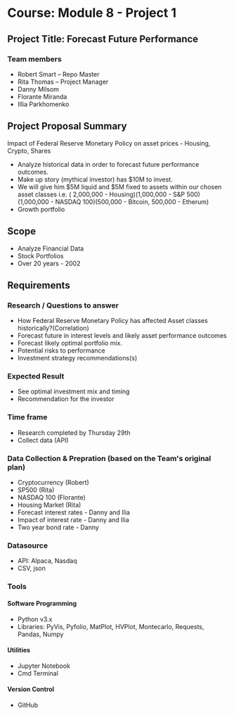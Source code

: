 # Course: Module 8 - Project 1
## Project Title: Forecast Future Performance

### Team members
- Robert Smart – Repo Master
- Rita Thomas – Project Manager
- Danny Milsom
- Florante Miranda
- Illia Parkhomenko

## Project Proposal Summary
Impact of Federal Reserve Monetary Policy on asset prices - Housing, Crypto, Shares

- Analyze historical data in order to forecast future performance outcomes.
- Make up story (mythical investor) has $10M to invest.
- We will give him $5M liquid and $5M fixed to assets within our chosen asset classes i.e. ( 2,000,000 - Housing)(1,000,000 - S&P 500)(1,000,000 - NASDAQ 100)(500,000 - Bitcoin, 500,000 - Etherum) 
- Growth portfolio

## Scope
- Analyze Financial Data
- Stock Portfolios
- Over 20 years - 2002

## Requirements
### Research / Questions to answer
- How Federal Reserve Monetary Policy has affected Asset classes historically?(Correlation)
- Forecast future in interest levels and likely asset performance outcomes
- Forecast likely optimal portfolio mix. 
- Potential risks to performance
- Investment strategy recommendations(s)

### Expected Result
- See optimal investment mix and timing
- Recommendation for the investor 

### Time frame
- Research completed by Thursday 29th
- Collect data (API)

### Data Collection & Prepration (based on the Team's original plan)
- Cryptocurrency (Robert)
- SP500 (Rita)
- NASDAQ 100 (Florante)
- Housing Market (Rita)
- Forecast interest rates - Danny and Ilia
- Impact of interest rate - Danny and Ilia
- Two year bond rate - Danny 

### Datasource
- API: Alpaca, Nasdaq
- CSV, json

### Tools
#### Software Programming
- Python v3.x
- Libraries: PyVis, Pyfolio, MatPlot, HVPlot, Montecarlo, Requests, Pandas, Numpy
#### Utilities
- Jupyter Notebook
- Cmd Terminal
#### Version Control
- GitHub

